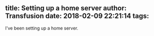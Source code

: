 title: Setting up a home server
author: Transfusion
date: 2018-02-09 22:21:14
tags:
---
I've been setting up a home server.